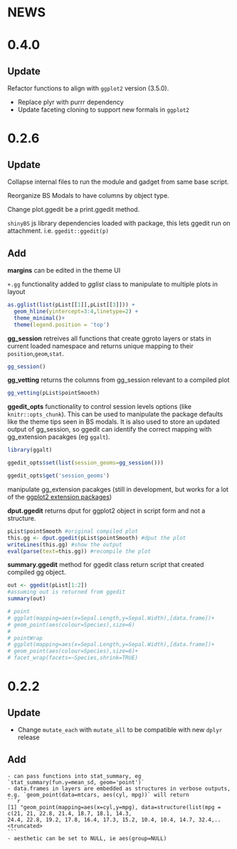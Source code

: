 NEWS
================

# 0.4.0

## Update

Refactor functions to align with `ggplot2` version (3.5.0).

  - Replace plyr with purrr dependency
  - Update faceting cloning to support new formals in `ggplot2`

# 0.2.6

## Update

Collapse internal files to run the module and gadget from same base
script.

Reorganize BS Modals to have columns by object type.

Change plot.ggedit be a print.ggedit method.

`shinyBS` js library dependencies loaded with package, this lets ggedit
run on attachment. i.e. `ggedit::ggedit(p)`

## Add

**margins** can be edited in the theme UI

`+.gg` functionality added to *gglist* class to manipulate to multiple
plots in layout

``` r
as.gglist(list(pList[[1]],pList[[3]])) + 
  geom_hline(yintercept=3:4,linetype=2) + 
  theme_minimal()+
  theme(legend.position = 'top')
```

**gg\_session** retreives all functions that create ggroto layers or
stats in current loaded namespace and returns unique mapping to their
`position`,`geom`,`stat`.

``` r
gg_session()
```

**gg\_vetting** returns the columns from gg\_session relevant to a
compiled plot

``` r
gg_vetting(pList$pointSmooth)
```

**ggedit\_opts** functionality to control session levels options (like
`knitr::opts_chunk`). This can be used to manipulate the package
defaults like the theme tips seen in BS modals. It is also used to store
an updated output of gg\_session, so ggedit can identify the correct
mapping with gg\_extension pacakges (eg `ggalt`).

``` r
library(ggalt)

ggedit_opts$set(list(session_geoms=gg_session()))

ggedit_opts$get('session_geoms')
```

manipulate gg\_extension pacakges (still in development, but works for a
lot of the [ggplot2 extension packages](https://ggplot2-exts.org/))

**dput.ggedit** returns dput for ggplot2 object in script form and not a
structure.

``` r
pList$pointSmooth #original compiled plot
this.gg <- dput.ggedit(pList$pointSmooth) #dput the plot
writeLines(this.gg) #show the output
eval(parse(text=this.gg)) #recompile the plot
```

**summary.ggedit** method for ggedit class return script that created
compiled gg object.

``` r
out <- ggedit(pList[1:2])
#assuming out is returned from ggedit
summary(out)

# point
# ggplot(mapping=aes(x=Sepal.Length,y=Sepal.Width),[data.frame])+
# geom_point(aes(colour=Species),size=6)
# 
# pointWrap
# ggplot(mapping=aes(x=Sepal.Length,y=Sepal.Width),[data.frame])+
# geom_point(aes(colour=Species),size=6)+
# facet_wrap(facets=~Species,shrink=TRUE)
```

# 0.2.2

## Update

  - Change `mutate_each` with `mutate_all` to be compatible with new
    `dplyr` release

## Add

    - can pass functions into stat_summary, eg `stat_summary(fun.y=mean_sd, geom='point')`
    - data.frames in layers are embedded as structures in verbose outputs, e.g. `geom_point(data=mtcars, aes(cyl, mpg))` will return
    ```r
    [1] "geom_point(mapping=aes(x=cyl,y=mpg), data=structure(list(mpg = c(21, 21, 22.8, 21.4, 18.7, 18.1, 14.3,
    24.4, 22.8, 19.2, 17.8, 16.4, 17.3, 15.2, 10.4, 10.4, 14.7, 32.4,.. <truncated>
    ```
    - aesthetic can be set to NULL, ie aes(group=NULL)
